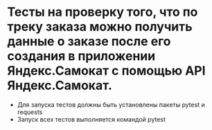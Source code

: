 ﻿# Тесты на проверку того, что по треку заказа можно получить данные о заказе после его создания в приложении Яндекс.Самокат с помощью API Яндекс.Самокат.
- Для запуска тестов должны быть установлены пакеты pytest и requests
- Запуск всех тестов выполняется командой pytest